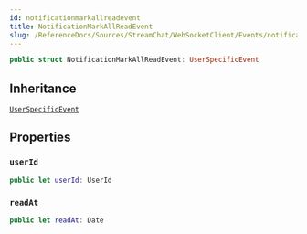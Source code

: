 ```yaml
---
id: notificationmarkallreadevent 
title: NotificationMarkAllReadEvent
slug: /ReferenceDocs/Sources/StreamChat/WebSocketClient/Events/notificationmarkallreadevent
---
```


``` swift
public struct NotificationMarkAllReadEvent: UserSpecificEvent 
```

## Inheritance

[`UserSpecificEvent`](UserSpecificEvent)

## Properties

### `userId`

``` swift
public let userId: UserId
```

### `readAt`

``` swift
public let readAt: Date
```
